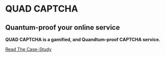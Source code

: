 # QUAD CAPTCHA
## Quantum-proof your online service
**QUAD CAPTCHA is a gamified, and Quandtum-proof CAPTCHA service.**

[Read The Case-Study](https://darbaz.design/projects/g-shield.html)
